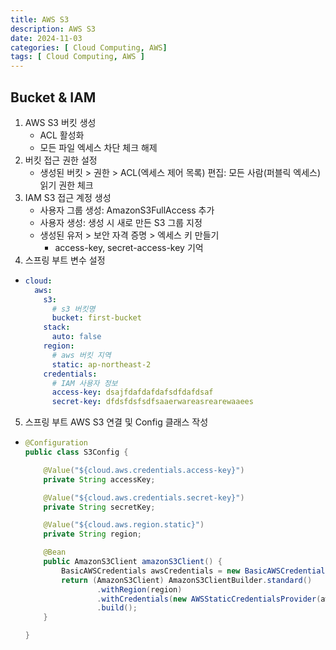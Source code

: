 ```yaml
---
title: AWS S3
description: AWS S3
date: 2024-11-03
categories: [ Cloud Computing, AWS]
tags: [ Cloud Computing, AWS ]
---
```


## Bucket & IAM 

1. AWS S3 버킷 생성
	- ACL 활성화
	- 모든 파일 엑세스 차단 체크 해제
2. 버킷 접근 권한 설정
	- 생성된 버킷 > 권한 > ACL(엑세스 제어 목록) 편집: 모든 사람(퍼블릭 엑세스) 읽기 권한 체크
3. IAM S3 접근 계정 생성
	- 사용자 그룹 생성: AmazonS3FullAccess 추가
	- 사용자 생성: 생성 시 새로 만든 S3 그룹 지정
	- 생성된 유저 > 보안 자격 증명 > 엑세스 키 만들기
		- access-key, secret-access-key 기억
4. 스프링 부트 변수 설정
  - 
    ```yml
    cloud:
      aws:
        s3:
          # s3 버킷명
          bucket: first-bucket
        stack:
          auto: false
        region:
          # aws 버킷 지역
          static: ap-northeast-2
        credentials:
          # IAM 사용자 정보
          access-key: dsajfdafdafdafsdfdafdsaf
          secret-key: dfdsfdsfsdfsaaerwareasrearewaaees
    ```
  
5. 스프링 부트 AWS S3 연결 및 Config 클래스 작성
  - 
    ```java
    @Configuration
    public class S3Config {

        @Value("${cloud.aws.credentials.access-key}")
        private String accessKey;

        @Value("${cloud.aws.credentials.secret-key}")
        private String secretKey;

        @Value("${cloud.aws.region.static}")
        private String region;

        @Bean
        public AmazonS3Client amazonS3Client() {
            BasicAWSCredentials awsCredentials = new BasicAWSCredentials(accessKey, secretKey);
            return (AmazonS3Client) AmazonS3ClientBuilder.standard()
                    .withRegion(region)
                    .withCredentials(new AWSStaticCredentialsProvider(awsCredentials))
                    .build();
        }

    }
    ```